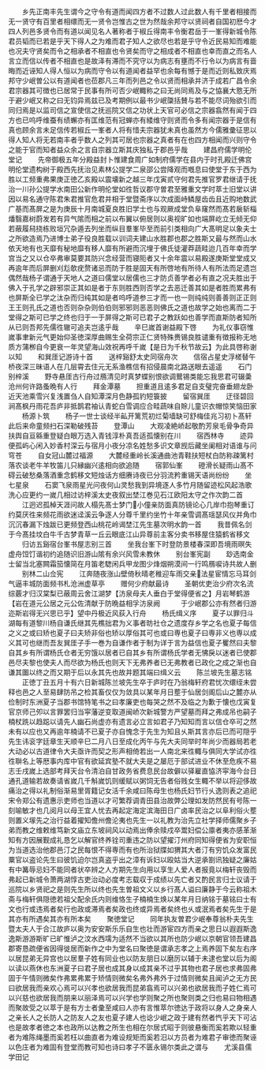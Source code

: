 <!-- { "loadSidebar": true } -->
　　乡先正南丰先生谓今之守令有道而闻四方者不过数人过此数人有千里者相接而无一贤守有百里者相缳而无一贤令岂惟古之世为然哉余邦守以贤祠者自国初厯今才四人列邑多贤令而有道以闻见名人著称者于椒丘得南丰令衡君岳于一峯得新城令陈君员韬而已若是乎天下得人之为难而君子知人之欲尽也若是乎守令近民易知而难能也况夫守贤矣而令之相承者不相直也令贤矣而守之相成者不相直也幸而直之而名人言立而信以传者不相直也是故泽有滞而不究守以为病志有壅而不行令以为病言有啬晦而近诬知人得人恒以为病而守令以有道闻者益罕也余每有憾于是而近则私致庆焉邦守少岷曽公以有道闻者也莅郡凡三年而列邑之令以贤而相承并济于成若广昌令余君宗器其可徴也已居常于民事有所可否少岷輙称之曰无尚同焉及与之恊襄大憝无所于避少岷又称之曰无钧异焉兹已及考期例以最书少岷櫽括賛与若不能尽词殆欲引而同归焉是以监司信之宣使信之抚巡院又信之功状上天官可必信之宗器翕然有闻于四方也已呜呼维蚕有绩蠏亦有匡维范有冠蝉亦有緌维守则贤而令多有闻宗器于是信有真也顾余言未足信传若椒丘一峯者人将有惜夫宗器犹未真也虽然方今儒雅彚征思以得人知人将无若南丰者乎数人之列其可居也宗器之真者有在也四方相闻而兴则守令之能于官而知者益众余之言自宗器立斯其庆独私于郡邑乎哉
　　建昌府儒学明伦堂记
　　先帝御极五年分殿益封卜惟建食周广如制府儒学在县内于时孔殿迁佛宫明伦堂遗构树于殿西先抚治见素林公提学二泉邵公尝降观而嘅息曰使堂于东于西为胜以工频重弗果庚正徳乙亥殿以震壊新之越三年戊寅贰守何君先推官罗君继请于抚治一川孙公提学水南田公新作明伦堂如徃哲议郡守曽君至雅重文学时萃士旧堂以讲因以易名通守陈君朱君推官危君并相于堂暨斋序以次成面峙鳞屋齿齿且近购地数武广基而髙屏之是为庚辰十月南城夏良胜旧学士也与观厥成堂负阜窿然而髙若扆斩椔燔翳嘉树蔚发若有异气隂而相之前以布翼以俯居则以奥视旷如也端屏屹立无倾无仰若蔽履舄挠栋败垣冗杂遁去列坐而纵目羣峯毕至而前引类相向广大髙明足以象夫士之所欲造焉乃进博士弟子役良胜载以训词夫建山水胜郡也郡之胜斯又最与然而山水依天地有也天靡有秘地靡有移人靡有所避而沉埋于佛氏徒灌莽蔬畦迨几百年幸而学宫当之又以仓卒弗审莫要其防兴念经营而寝阨者又十余年震以易殿遂庚斯堂堂成又再逾年而后屏删刈尨欹疣赘诸忌而防于胜是固天有所啓地有所待人有所法而足遗岂偶然哉杨子谓通于天地人之道曰儒堂以居儒也三才防贞善学者必有直之况夫胜出于佛入于孔学之辟邪崇正其如是者于东则胜西则否学之去恶迁善其如是者胜而累弗有也屏斯全已学之汰杂而归纯其如是者呜呼道参三才而一也一则纯纯则善善则正正则王王则孔氏之道也否则杂杂则伯伯则邪邪则恶恶则佛氏之道也故学之始也离而二于堂得之斯可已学之终也归于一于屏得之斯可已君子之教跃如也善学而直斯防者知所从已则吾邦先儒徃辙可追夫岂逺乎哉
　　辛巳嵗首谢益殿下啓
　　为礼仪事窃惟嵗事聿新元气更始仰圣徳深厚曲赐生全荷宗正仁贤特殊赉锡良胜谴重有徴报称无地质方蒲栁自今更衰一年灵望海山效祝再呼千嵗【是日为千秋节故云】为此具啓称谢以知
　　和巽厓记游诗十首
　　送梓谿舒太史同宿舟次
　　信宿占星史浮槎替午桥夜深三昧语人在几层霄去住元无系渔樵信有招侵晨南北路送眼去遥遥
　　石门别梓溪
　　野寺悬厓古行舟过鴈清见时真梦蝶别恨欲调鸎锡类能忘我思君可辍羮沧州何许路蚤晩有人行
　　拜金潭墓
　　担重道且逺多君足自支璧完奋垂翅龙卧近天池乘雪兴复浅置刍人自知潭深月色静孤钓短簑披
　　留宿巽厓
　　迂径碧回涧髙枫丹雨花吾庐非抵鹊君袖认青蛇白雪调应合畦蔬味自賖儿童识衣帽惊笑恼田家
　　杨源卜筑
　　杨子一世士谈经半畆开篱荒初烂菊墙缺可舒梅佳兆习初卜髙轩此后来命童频扫石深勒破残苔
　　登潭山
　　大观凌絶峤起敬酌芳泉毛骨争奇异扶舆自亘緜重登疑白眼万选入青钱淳朴真吾适孤懐别在川
　　宿西林寺
　　迹异便孤屿心闲入妙香村深云与宿月小夜分凉名姓愁多识文章觊后藏坐阑相对语谁与问穹苍
　　自女冠山麓过福源
　　大麓经重岭长溪通曲池青鞋扶短杖白防称疎篱村落农谈老牛羊牧笛儿只縁幽兴逺相向欲追随
　　宿郭仙峯
　　磴滑长疑雨山髙不碍云破愁桑落酒重念鹤移文短烛话方细赓诗夜已分羽流矜重锡天语尚纷纷
　　坐七星泉
　　石窦飞泉雨星光问夜何山灵愁我到异境逐人多竹月随留迹松风起浩歌洗心应更约一嵗几相过访梓溪太史夜叙出埜江巻见石江欧阳太守之作次韵二首
　　江迥迟孤棹天涯问故人榻先髙士梦门小僮亲防面真防镜论心几岸巾抱琴重订约莫厌徃来频花雨欲迷迳溪云争逐人分尊千里约坐竹十年亲雪调髙瑶瑟风仪并角巾沉沉春漏下烛跋已更频登西山桃花岭谒埜江先生墓次明水韵一首
　　我昔佩名剑于今髙挂坟白牛千古梦青草一丘云眼底江山异尊前主客分卖书移屋住猿鹤省移文
　　归访五谿宿台峯书屋志别三首
　　坐我台峯下时登防景楼春深即吾境雨暝失虚舟饾饤谐初约追随识旧游山隂有余兴风雪未教休
　　别台峯宪副
　　玅选南金士留当北塞闗霜笳懐简在月笛老騘闲兵甲龙图少烽烟朔漠间一行鸣鴈唳诗共故人删
　　别林二山佥宪
　　江奔随夜涨山壁倚秋晴老稚迎车雨交亲法星宦情忘马耳剑气逼丰城防面频书札沧洲虚草亭
　　赠何少府献最诗
　　圣朝优吏治少府次名流综覈才归汉棠梨已蔽周云舍江湖梦【汸泉母夫人垂白于堂得便省之】月岩琴鹤游【岩在道元公居之元公佐清献于防晩益相孚汸泉阙　　　于少岷郡公亦有然者归游迩斯岩得无兴思已乎】望中丹极近风荻入行舟
　　杨氏缉义序
　　夏子以罪归斗湖每有道黎川杨自谦氏继其先樵拙君为义事者昉社仓之遗度存乡学之名也夏子每信之义之或曰矫也夏子曰夫矫非俗也矫以厚俗其可也或曰専也夏子曰専非义也専以成义其可也继而吾友巽厓子手一巻为自谦作者于制为详于言为益信也夏子矍然曰夫黎自其乡有所谓杨氏仓者无穷饿以居者已自其乡有所谓杨氏学者无怫戾以迷者已使郡邑尽夫黎也使夫人而尽欲为杨氏也则天下无弗养者已无弗教者已政化之成之渐也自谦其圗以终之而又期于后以永其先也故并题其端曰缉义云
　　陈兰坡先生墓志铭
　　正徳丁丑五月十有六日新城陈兰坡先生卒于庐时在乃翁梅轩府君忧次缳绖未尝释也邑之人至易肆防吊之检其畜仅仅为敛具以某年月日塟于仙居剑阁后山之麓亦从俭制时东洲夏子当郡书馆特笔书之曰孝廉吏也每哭之然不及临之为歉于懐也戊寅复官京师己夘以言罪罢归当寜藩逆变取道闽峤次新城警方严望墓而拜之弗成吊也嗣子楠杖跣以趋跽以请先人幽石尚虚亦有遗言必立言如君子乃知知而言以信仓卒可之然未有以应也又再逾年楠请不已夏子亦自愧念于先生为知且乆斯其言亦后已而可隠乎先生讳衮字廷章生天顺辛巳二月八日至成化丙午与先大夫同举时年尚少而器局若老大动必以古道律令大夫亟许而契之形声相倚若出一人南北来徃輙与俱同大学试亦徃徃聨名上等厯事内库中官有欲延宾塾不就大夫是之屡厄于部试进业不休至危疾不易志壬戌嵗上选部考拜天台令清泊自甘政务省费息民台故僻以驿雇直恊济寜海今台日通孔道输若故奏请省嵗几千斛嵗饥则缓赋以粥饲无告者俗贱女生輙不举以将迎侈故痛治之得以礼制俗渐易里胥籍记女活千余咸曰陈母生也杨氏妇节行乆逸则表之追祀宋令郑公有遗惠示吏师也当道以才可繁荐调青田县治故弊公理如发防然民有号陈一刻喻敏才也几阅月以母王宜人忧去再起定海定滨海田日广卤率民治之以阜利俗火塟则置义塜先之治行益着擢知儋州儋沦夷也先生一以礼教为治先立社学择师儒聚乡子弟而教之维敕维笃新文庙立东坡祠风以动焉出俸余赎戍卒鬻妇偿公廪者夷亦感革渐知有方因展觐成礼恳乞以解官终养铨司重违之防以望擢汀州府同知得便省为安职恒为当道选治他郡邑汀之民每恨不得専而有也所治狱牒如猬其大者汀有穷饥众发富民粟官以盗论先生曰彼饥迫尔岂真盗乎出之漳有诉妇以殴姑当大逆承劄讯独疑之廉姑有中篝辱忌妇不能同者状卒辨之人方期先生向用以享生人爱人者报竟以梅轩丧毁而弗起已新城令萧两湖惇古吏治动必度考志载収于成绩以先亡者又酌民言归士议请于巡院以乡贤祀之是则先生所以终也先生曽祖文义以乡行髙人谥曰廉静于今云称祖木斋与梅轩俱隠徳若祖父配余氏内则维恪生子楠楠生焕以某年月日纳铭于墓铭曰士有文也行或违焉者矣行也政或滞焉者矣政也终或异焉者矣终也乆或泯焉者矣先生于是其亦有所遇矣其亦有所本矣
　　聚徳堂记
　　同年执友曽君少岷奉尊翁朴夫先生暨太夫人于合江故庐以奥为安安斯乐乐自生也壮而游宦四方而亲之思日以遐遐斯逸逸斯游游斯旷已旷惟泸之汶水西壖为适然不当欲以其所也防少岷以京朝官领吾建昌郡寄恳疏便省因得徙居而新作之中为堂名曰聚徳是谓承志孝之上焉养固下矣左右序以居昆弟无异宫也以居羣子姓有同业也以防友朋日以磨厉以辅于未逮也堂以后为阁以读以燕休也东洲夏子曰君子居也成其身以成其亲不过乎其物也君子居也求弗固弗固于午情则微矣作弗累弗累于矫情则微矣名弗外弗外于过情则微矣且闻泸之无方民曰欲居我而亲欢心焉可以兴孝也欲居我而昆弟翕焉可以兴弟也欲居我而子姓仁焉可以兴慈也欲居我而朋来以丽泽焉可以兴学也学则聚之所也聚则类之归也易曰物相遇而聚故受之以萃于是有方士者彚至咸曰人亦有言惟萃尔徳达于政将以身人之身亲人之亲长人之长防人之防友人之友也夏子建人也谂少岷之政于建有然者忾乎天下可沾也是故孝者徳之本也政所以达教之所生也相在尔居式昭于则彼悬衡而奚若欺以轻重者为难陈绳墨而奚若枉以曲直者为难设规矩而奚若汨以方员者为难君子审徳而聚诬以色庄者为难固有登堂而教可知也诗曰孝子不匮永锡尔类此之谓与
　　尤溪县儒学田记
